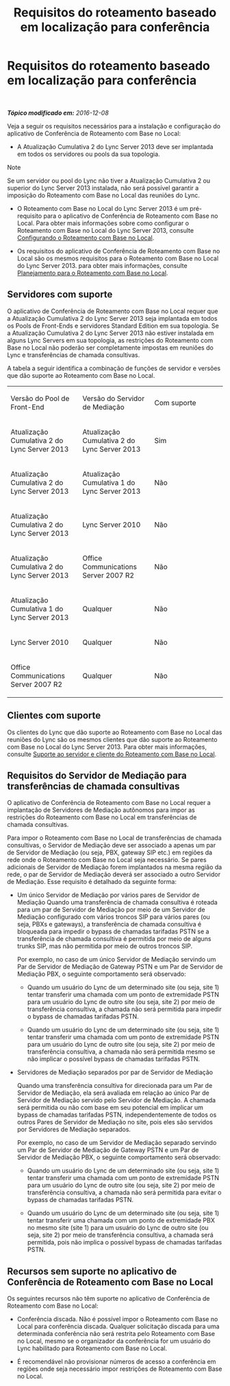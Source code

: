 ﻿---
title: Requisitos do roteamento baseado em localização para conferência
TOCTitle: Requisitos do roteamento baseado em localização para conferência
ms:assetid: 766d9286-2c34-4faf-bb3e-f0ca478a70cf
ms:mtpsurl: https://technet.microsoft.com/pt-br/library/Dn362806(v=OCS.15)
ms:contentKeyID: 56270433
ms.date: 12/10/2016
mtps_version: v=OCS.15
ms.translationtype: HT
---

# Requisitos do roteamento baseado em localização para conferência

 

_**Tópico modificado em:** 2016-12-08_

Veja a seguir os requisitos necessários para a instalação e configuração do aplicativo de Conferência de Roteamento com Base no Local:

  - A Atualização Cumulativa 2 do Lync Server 2013 deve ser implantada em todos os servidores ou pools da sua topologia.

> [!NOTE]  
> Se um servidor ou pool do Lync não tiver a Atualização Cumulativa 2 ou superior do Lync Server 2013 instalada, não será possível garantir a imposição do Roteamento com Base no Local das reuniões do Lync.

  - O Roteamento com Base no Local do Lync Server 2013 é um pré-requisito para o aplicativo de Conferência de Roteamento com Base no Local. Para obter mais informações sobre como configurar o Roteamento com Base no Local do Lync Server 2013, consulte [Configurando o Roteamento com Base no Local](lync-server-2013-configuring-location-based-routing.md).

  - Os requisitos do aplicativo de Conferência de Roteamento com Base no Local são os mesmos requisitos para o Roteamento com Base no Local do Lync Server 2013. para obter mais informações, consulte [Planejamento para o Roteamento com Base no Local](lync-server-2013-planning-for-location-based-routing.md).

## Servidores com suporte

O aplicativo de Conferência de Roteamento com Base no Local requer que a Atualização Cumulativa 2 do Lync Server 2013 seja implantada em todos os Pools de Front-Ends e servidores Standard Edition em sua topologia. Se a Atualização Cumulativa 2 do Lync Server 2013 não estiver instalada em alguns Lync Servers em sua topologia, as restrições do Roteamento com Base no Local não poderão ser completamente impostas em reuniões do Lync e transferências de chamada consultivas.

A tabela a seguir identifica a combinação de funções de servidor e versões que dão suporte ao Roteamento com Base no Local.


<table>
<colgroup>
<col style="width: 33%" />
<col style="width: 33%" />
<col style="width: 33%" />
</colgroup>
<tbody>
<tr class="odd">
<td><p>Versão do Pool de Front-End</p></td>
<td><p>Versão do Servidor de Mediação</p></td>
<td><p>Com suporte</p></td>
</tr>
<tr class="even">
<td><p>Atualização Cumulativa 2 do Lync Server 2013</p></td>
<td><p>Atualização Cumulativa 2 do Lync Server 2013</p></td>
<td><p>Sim</p></td>
</tr>
<tr class="odd">
<td><p>Atualização Cumulativa 2 do Lync Server 2013</p></td>
<td><p>Atualização Cumulativa 1 do Lync Server 2013</p></td>
<td><p>Não</p></td>
</tr>
<tr class="even">
<td><p>Atualização Cumulativa 2 do Lync Server 2013</p></td>
<td><p>Lync Server 2010</p></td>
<td><p>Não</p></td>
</tr>
<tr class="odd">
<td><p>Atualização Cumulativa 2 do Lync Server 2013</p></td>
<td><p>Office Communications Server 2007 R2</p></td>
<td><p>Não</p></td>
</tr>
<tr class="even">
<td><p>Atualização Cumulativa 1 do Lync Server 2013</p></td>
<td><p>Qualquer</p></td>
<td><p>Não</p></td>
</tr>
<tr class="odd">
<td><p>Lync Server 2010</p></td>
<td><p>Qualquer</p></td>
<td><p>Não</p></td>
</tr>
<tr class="even">
<td><p>Office Communications Server 2007 R2</p></td>
<td><p>Qualquer</p></td>
<td><p>Não</p></td>
</tr>
</tbody>
</table>


## Clientes com suporte

Os clientes do Lync que dão suporte ao Roteamento com Base no Local das reuniões do Lync são os mesmos clientes que dão suporte ao Roteamento com Base no Local do Lync Server 2013. Para obter mais informações, consulte [Suporte ao servidor e cliente do Roteamento com Base no Local](lync-server-2013-client-and-server-support-for-location-based-routing.md).

## Requisitos do Servidor de Mediação para transferências de chamada consultivas

O aplicativo de Conferência de Roteamento com Base no Local requer a implantação de Servidores de Mediação autônomos para impor as restrições do Roteamento com Base no Local em transferências de chamada consultivas.

Para impor o Roteamento com Base no Local de transferências de chamada consultivas, o Servidor de Mediação deve ser associado a apenas um par de Servidor de Mediação (ou seja, PBX, gateway SIP etc.) em regiões da rede onde o Roteamento com Base no Local seja necessário. Se pares adicionais de Servidor de Mediação forem implantados na mesma região da rede, o par de Servidor de Mediação deverá ser associado a outro Servidor de Mediação. Esse requisito é detalhado da seguinte forma:

  - Um único Servidor de Mediação por vários pares de Servidor de Mediação Quando uma transferência de chamada consultiva é roteada para um par de Servidor de Mediação por meio de um Servidor de Mediação configurado com vários troncos SIP para vários pares (ou seja, PBXs e gateways), a transferência de chamada consultiva é bloqueada para impedir o bypass de chamadas tarifadas PSTN se a transferência de chamada consultiva é permitida por meio de alguns trunks SIP, mas não permitida por meio de outros troncos SIP.
    
    Por exemplo, no caso de um único Servidor de Mediação servindo um Par de Servidor de Mediação de Gateway PSTN e um Par de Servidor de Mediação PBX, o seguinte comportamento será observado:
    
      - Quando um usuário do Lync de um determinado site (ou seja, site 1) tentar transferir uma chamada com um ponto de extremidade PSTN para um usuário do Lync de outro site (ou seja, site 2) por meio de transferência consultiva, a chamada não será permitida para impedir o bypass de chamadas tarifadas PSTN.
    
      - Quando um usuário do Lync de um determinado site (ou seja, site 1) tentar transferir uma chamada com um ponto de extremidade PSTN para um usuário do Lync de outro site (ou seja, site 2) por meio de transferência consultiva, a chamada não será permitida mesmo se não implicar o possível bypass de chamadas tarifadas PSTN.

  - Servidores de Mediação separados por par de Servidor de Mediação
    
    Quando uma transferência consultiva for direcionada para um Par de Servidor de Mediação, ela será avaliada em relação ao único Par de Servidor de Mediação servido pelo Servidor de Mediação. A chamada será permitida ou não com base em seu potencial em implicar um bypass de chamadas tarifadas PSTN, independentemente de todos os outros Pares de Servidor de Mediação no site, pois eles são servidos por Servidores de Mediação separados.
    
    Por exemplo, no caso de um Servidor de Mediação separado servindo um Par de Servidor de Mediação de Gateway PSTN e um Par de Servidor de Mediação PBX, o seguinte comportamento será observado:
    
      - Quando um usuário do Lync de um determinado site (ou seja, site 1) tentar transferir uma chamada com um ponto de extremidade PSTN para um usuário do Lync de outro site (ou seja, site 2) por meio de transferência consultiva, a chamada não será permitida para evitar o bypass de chamadas tarifadas PSTN.
    
      - Quando um usuário do Lync de um determinado site (ou seja, site 1) tentar transferir uma chamada com um ponto de extremidade PBX no mesmo site (site 1) para um usuário do Lync de outro site (ou seja, site 2) por meio de transferência consultiva, a chamada será permitida, pois não implica o possível bypass de chamadas tarifadas PSTN.

## Recursos sem suporte no aplicativo de Conferência de Roteamento com Base no Local

Os seguintes recursos não têm suporte no aplicativo de Conferência de Roteamento com Base no Local:

  - Conferência discada. Não é possível impor o Roteamento com Base no Local para conferência discada. Qualquer solicitação discada para uma determinada conferência não será restrita pelo Roteamento com Base no Local, mesmo se o organizador da conferência for um usuário do Lync habilitado para Roteamento com Base no Local.

  - É recomendável não provisionar números de acesso a conferência em regiões onde seja necessário impor restrições de Roteamento com Base no Local.


